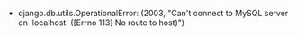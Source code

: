 * django.db.utils.OperationalError: (2003, "Can't connect to MySQL server on 'localhost' ([Errno 113] No route to host)")

> 